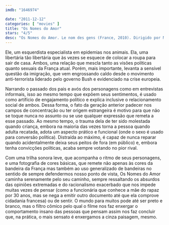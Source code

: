 ```yaml
---
imdb: "1646974"

date: "2011-12-12"
categories: [ "movies" ]
title: "Os Nomes do Amor"
stars: "4/5"
desc: "Os Nomes do Amor. Le nom des gens (France, 2010). Dirigido por Michel Leclerc. Escrito por Baya Kasmi, Michel Leclerc. Com Jacques Gamblin, Sara Forestier, Zinedine Soualem, Carole Franck, Jacques Boudet, Michèle Moretti, Zakariya Gouram, Julia Vaidis-Bogard, Adrien Stoclet."
---
```

Ele, um esquerdista especialista em epidemias nos animais. Ela, uma libertária tão libertária que às vezes se esquece de colocar a roupa para sair de casa. Ambos, uma relação que mescla tanto as visões políticas quanto sexuais da França atual. Porém, mais importante, levanta a sensível questão da imigração, que vem engrossando caldo desde o movimento anti-terrorista liderado pelo governo Bush e evidenciado na crise europeia.

Narrando o passado dos pais e avós dos personagens como em entrevistas informais, isso ao mesmo tempo que expõem seus sentimentos, é usado como artifício de engajamento político e explica inclusive o relacionamento social de ambos. Dessa forma, o fato da geração anterior padecer nos campos de concentração ou ter origem estrangeira é motivo para que não se toque nunca no assunto ou se use qualquer expressão que remeta a esse passado. Ao mesmo tempo, o trauma dela de ter sido molestada quando criança, embora na maioria das vezes torna a pessoa quando adulta recatada, adota um aspecto prático e funcional (onde o sexo é usado para conversão política). Distraída ao máximo, é capaz de nunca reparar quando acidentalmente deixa seus peitos de fora (em público) e, embora tenha convicções políticas, acaba sempre votando no pior rival.

Com uma trilha sonora leve, que acompanha o ritmo de seus personagens, e uma fotografia de cores básicas, que remete não apenas às cores da bandeira da França mas também ao uso generalizado de bandeiras no sentido de sempre defendermos nosso ponto de vista, Os Nomes do Amor caminha serenamente pelo seu caminho, sempre ressaltando os absurdos das opiniões extremadas e do racionalismo exacerbado que nos impede muitas vezes de pensar (como a funcionária que conhece a mãe do rapaz por 30 anos, mas se nega a emitir outro documento até que ela comprove cidadania francesa) ou de sentir. O mundo para muitos pode até ser preto e branco, mas o filtro cômico pelo qual o filme nos faz enxergar o comportamento insano das pessoas que pensam assim nos faz concluir que, na prática, o mais sensato é enxergamos a cinza paisagem, mesmo.

